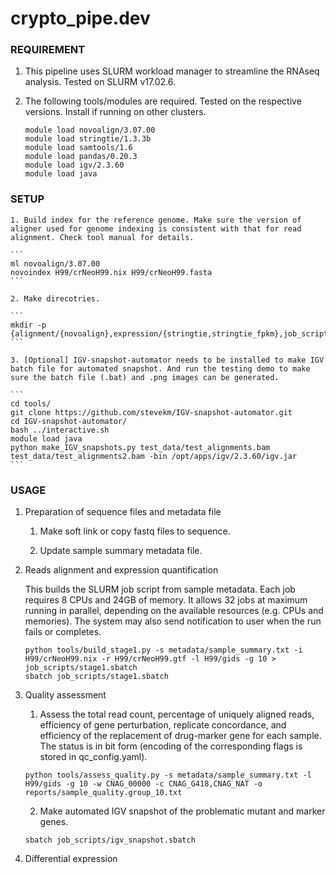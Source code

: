 # crypto_pipe.dev

### REQUIREMENT
1. This pipeline uses SLURM workload manager to streamline the RNAseq analysis. Tested on SLURM v17.02.6.

2. The following tools/modules are required. Tested on the respective versions. Install if running on other clusters. 

	```
	module load novoalign/3.07.00
	module load stringtie/1.3.3b  
	module load samtools/1.6
	module load pandas/0.20.3
	module load igv/2.3.60
	module load java
	```

### SETUP
	
	1. Build index for the reference genome. Make sure the version of aligner used for genome indexing is consistent with that for read alignment. Check tool manual for details.
	
	```
	ml novoalign/3.07.00
	novoindex H99/crNeoH99.nix H99/crNeoH99.fasta 
	```

	2. Make direcotries. 

	```
	mkdir -p {alignment/{novoalign},expression/{stringtie,stringtie_fpkm},job_scripts,log,reports,sequence}
	```

	3. [Optional] IGV-snapshot-automator needs to be installed to make IGV batch file for automated snapshot. And run the testing demo to make sure the batch file (.bat) and .png images can be generated.

	```
	cd tools/
	git clone https://github.com/stevekm/IGV-snapshot-automator.git
	cd IGV-snapshot-automator/
	bash ../interactive.sh
	module load java
	python make_IGV_snapshots.py test_data/test_alignments.bam test_data/test_alignments2.bam -bin /opt/apps/igv/2.3.60/igv.jar
	```

### USAGE

1. Preparation of sequence files and metadata file 
	
	1. Make soft link or copy fastq files to sequence.

	2. Update sample summary metadata file.

2. Reads alignment and expression quantification
	
	This builds the SLURM job script from sample metadata. Each job requires 8 CPUs and 24GB of memory. It allows 32 jobs at maximum running in parallel, depending on the available resources (e.g. CPUs and memories). The system may also send notification to user when the run fails or completes.
	
	```
	python tools/build_stage1.py -s metadata/sample_summary.txt -i H99/crNeoH99.nix -r H99/crNeoH99.gtf -l H99/gids -g 10 > job_scripts/stage1.sbatch
	sbatch job_scripts/stage1.sbatch
	```

3. Quality assessment

	1. Assess the total read count, percentage of uniquely aligned reads, efficiency of gene perturbation, replicate concordance, and efficiency of the replacement of drug-marker gene for each sample. The status is in bit form (encoding of the corresponding flags is stored in qc_config.yaml).
	
	```
	python tools/assess_quality.py -s metadata/sample_summary.txt -l H99/gids -g 10 -w CNAG_00000 -c CNAG_G418,CNAG_NAT -o reports/sample_quality.group_10.txt
	```

	2. Make automated IGV snapshot of the problematic mutant and marker genes.

	```
	sbatch job_scripts/igv_snapshot.sbatch
	```

4. Differential expression  

